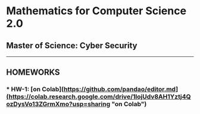# Mathematics for Computer Science 2.0
## Master of Science: Cyber Security
--------------------------------------



## HOMEWORKS

###  * HW-1: [on Colab](https://github.com/pandao/editor.md](https://colab.research.google.com/drive/1lojUdv8AH1Yztj4QozDysVo13ZGrmXmo?usp=sharing "on Colab")
